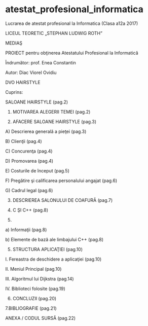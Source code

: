 # atestat_profesional_informatica
Lucrarea de atestat profesional la Informatica (Clasa a12a 2017)

LICEUL TEORETIC „STEPHAN LUDWIG ROTH”

MEDIAŞ

PROIECT pentru obţinerea Atestatului Profesional la Informatică


Îndrumător: prof. Enea Constantin


Autor: Diac Viorel Ovidiu


DVO HAIRSTYLE


Cuprins:


SALOANE HAIRSTYLE	(pag.2)

1. MOTIVAREA ALEGERII TEMEI	(pag.2)

2. AFACERE SALOANE HAIRSTYLE	(pag.3)

A)	Descrierea generală a pieţei	(pag.3)

B)	Clienţii	(pag.4)

C)	Concurenţa	(pag.4)

D)	Promovarea	(pag.4)

E)	Costurile de început	(pag.5)

F)	Pregătire şi calificarea personalului angajat	(pag.6)

G)	Cadrul legal	(pag.6)

3. DESCRIEREA SALONULUI DE COAFURĂ	(pag.7)

4. C ŞI C++	(pag.8)
5. 
a)	Informaţii	(pag.8)

b)	Elemente de bază ale limbajului C++	(pag.8)

5. STRUCTURA APLICAŢIEI	 (pag.10)

I.	Fereastra de deschidere a aplicaţiei	(pag.10)

II.	Meniul Principal	(pag.10)

III.	Algoritmul lui Dijkstra	(pag.14)

IV.	Biblioteci folosite	(pag.19)

6. CONCLUZII	(pag.20)


7.BIBLIOGRAFIE	(pag.21)

ANEXA / CODUL SURSĂ	(pag.22)
